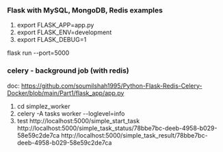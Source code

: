### Flask with MySQL, MongoDB, Redis examples

1. export FLASK_APP=app.py
2. export FLASK_ENV=development
3. export FLASK_DEBUG=1

flask run --port=5000


### celery - background job (with redis)
doc: https://github.com/soumilshah1995/Python-Flask-Redis-Celery-Docker/blob/main/Part1/flask_app/app.py

1. cd simplez_worker
2. celery -A tasks worker --loglevel=info
3. test
http://localhost:5000/simple_start_task
http://localhost:5000/simple_task_status/78bbe7bc-deeb-4958-b029-58e59c2de7ca
http://localhost:5000/simple_task_result/78bbe7bc-deeb-4958-b029-58e59c2de7ca

